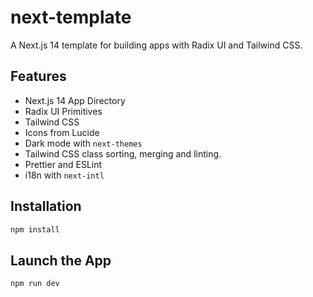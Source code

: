 # next-template

A Next.js 14 template for building apps with Radix UI and Tailwind CSS.

## Features

- Next.js 14 App Directory
- Radix UI Primitives
- Tailwind CSS
- Icons from Lucide
- Dark mode with `next-themes`
- Tailwind CSS class sorting, merging and linting.
- Prettier and ESLint
- i18n with `next-intl`

## Installation

```bash
npm install
```

## Launch the App

```bash
npm run dev
```
